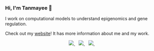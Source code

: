 ### Hi, I'm Tanmayee 👋 

I work on computational models to understand epigenomics and gene regulation. 

Check out my [website](https://ntanmayee.github.io/)! It has more information about me and my work.

<p align='center'>
  
  <a href="https://scholar.google.com/citations?user=1j8wLtMAAAAJ&hl=en">
    <img src="https://img.shields.io/badge/Google_Scholar-4285F4?style=for-the-badge&logo=google-scholar&logoColor=white" />        
  </a>&nbsp;&nbsp;
  
  <a href="https://www.linkedin.com/in/tanmayeenarendra/">
    <img src="https://img.shields.io/badge/linkedin-%230077B5.svg?&style=for-the-badge&logo=linkedin&logoColor=white" />
  </a>&nbsp;&nbsp;
  
  <a href="https://orcid.org/0000-0002-6371-1964">
    <img src="https://img.shields.io/badge/orcid-A6CE39?style=for-the-badge&logo=orcid&logoColor=white" />
  </a>&nbsp;&nbsp;
  
</p>
